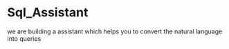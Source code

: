 # Sql_Assistant
we are building a assistant which helps you to convert the natural language into queries
